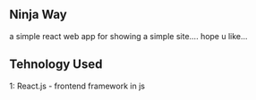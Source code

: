 ## Ninja Way
a simple react web app for showing a simple site....
hope u like...

## Tehnology Used 

1: React.js - frontend framework in js
